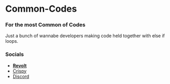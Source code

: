 # Common-Codes
### For the most Common of Codes

Just a bunch of wannabe developers making code held  together with else if loops.

### Socials

- [**Revolt**](https://app.revolt.chat/invite/MXp9zC2M)
- [Crispy](https://crispychat.tech/app/?invite_code=commoncodes)
- [Discord](https://discord.gg/vncq8kF5hj)

